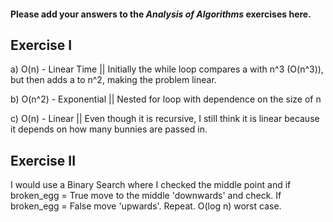 #### Please add your answers to the ***Analysis of  Algorithms*** exercises here.

## Exercise I

a) O(n) - Linear Time || Initially the while loop compares a with n^3 (O(n^3)),
 but then adds a to n^2, making the problem linear.


b) O(n^2) - Exponential || Nested for loop with dependence on the size of n


c) O(n) - Linear || Even though it is recursive, I still think it
is linear because it depends on how many bunnies are passed in.

## Exercise II

I would use a Binary Search where I checked the middle point and
if broken_egg = True move to the middle 'downwards' and check. If
broken_egg = False move 'upwards'. Repeat. O(log n) worst case.
